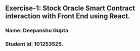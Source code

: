 ## Exercise-1: Stock Oracle Smart Contract interaction with Front End using React.

### Name: Deepanshu Gupta
### Student Id: 101253525.
